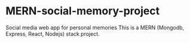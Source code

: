 # MERN-social-memory-project
Social media web app for personal memories
This is a MERN (Mongodb, Express, React, Nodejs) stack project.
